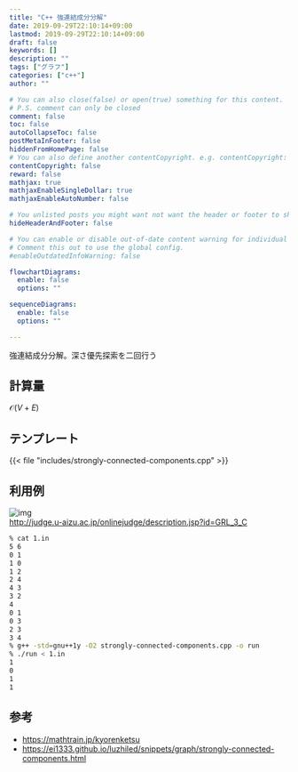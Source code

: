 ```yaml
---
title: "C++ 強連結成分分解"
date: 2019-09-29T22:10:14+09:00
lastmod: 2019-09-29T22:10:14+09:00
draft: false
keywords: []
description: ""
tags: ["グラフ"]
categories: ["c++"]
author: ""

# You can also close(false) or open(true) something for this content.
# P.S. comment can only be closed
comment: false
toc: false
autoCollapseToc: false
postMetaInFooter: false
hiddenFromHomePage: false
# You can also define another contentCopyright. e.g. contentCopyright: "This is another copyright."
contentCopyright: false
reward: false
mathjax: true
mathjaxEnableSingleDollar: true
mathjaxEnableAutoNumber: false

# You unlisted posts you might want not want the header or footer to show
hideHeaderAndFooter: false

# You can enable or disable out-of-date content warning for individual post.
# Comment this out to use the global config.
#enableOutdatedInfoWarning: false

flowchartDiagrams:
  enable: false
  options: ""

sequenceDiagrams: 
  enable: false
  options: ""

---
```


強連結成分分解。深さ優先探索を二回行う
<!--more-->

## 計算量
$\mathcal{O}(V+E)$

## テンプレート
{{< file "includes/strongly-connected-components.cpp" >}}

## 利用例
![img](/image/cpp-strongly-connected-components.png "img")  
http://judge.u-aizu.ac.jp/onlinejudge/description.jsp?id=GRL_3_C
```sh
% cat 1.in
5 6
0 1
1 0
1 2
2 4
4 3
3 2
4
0 1
0 3
2 3
3 4
% g++ -std=gnu++1y -O2 strongly-connected-components.cpp -o run
% ./run < 1.in
1
0
1
1
```

## 参考
- https://mathtrain.jp/kyorenketsu
- https://ei1333.github.io/luzhiled/snippets/graph/strongly-connected-components.html
